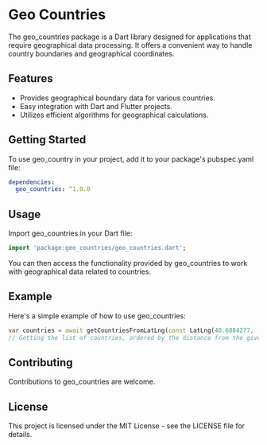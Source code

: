 # Geo Countries
The geo_countries package is a Dart library designed for applications that require geographical data processing. It offers a convenient way to handle country boundaries and geographical coordinates.

## Features
- Provides geographical boundary data for various countries.
- Easy integration with Dart and Flutter projects.
- Utilizes efficient algorithms for geographical calculations.

## Getting Started
To use geo_country in your project, add it to your package's pubspec.yaml file:
```yaml
dependencies:
  geo_countries: ^1.0.0
```

## Usage
Import geo_countries in your Dart file:
```dart
import 'package:geo_countries/geo_countries.dart';
```

You can then access the functionality provided by geo_countries to work with geographical data related to countries.

## Example
Here's a simple example of how to use geo_countries:
```dart
var countries = await getCountriesFromLatLng(const LatLng(40.6884277, -74.0482555));
// Getting the list of countries, ordered by the distance from the given point to the countries
```

## Contributing
Contributions to geo_countries are welcome. 

## License
This project is licensed under the MIT License - see the LICENSE file for details.
